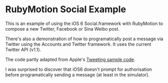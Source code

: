 # RubyMotion Social Example

This is an example of using the iOS 6 Social.framework with RubyMotion to compose a new Twitter, Facebook or Sina Weibo post.

There's also a demonstration of how to programatically post a message via Twitter using the Accounts and Twitter framework. It uses the current Twitter API (v1.1).

The code partly adapted from Apple's [Tweeting sample code](http://developer.apple.com/library/ios/#samplecode/Tweeting/Introduction/Intro.html).

I was surprised to discover that iOS6 doesn't prompt for authorisation before programatically sending a message (at least in the simulator).